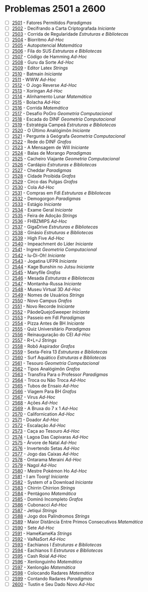 # Problemas 2501 a 2600

  - [ ] [2501](https://www.urionlinejudge.com.br/judge/pt/problems/view/2501) - Fatores Permitidos *Paradigmas*
  - [ ] [2502](https://www.urionlinejudge.com.br/judge/pt/problems/view/2502) - Decifrando a Carta Criptografada *Iniciante*
  - [ ] [2503](https://www.urionlinejudge.com.br/judge/pt/problems/view/2503) - Corrida de Regularidade *Estruturas e Bibliotecas*
  - [ ] [2504](https://www.urionlinejudge.com.br/judge/pt/problems/view/2504) - Biorritmo *Ad-Hoc*
  - [ ] [2505](https://www.urionlinejudge.com.br/judge/pt/problems/view/2505) - Autopotencial *Matemática*
  - [ ] [2506](https://www.urionlinejudge.com.br/judge/pt/problems/view/2506) - Fila do SUS *Estruturas e Bibliotecas*
  - [ ] [2507](https://www.urionlinejudge.com.br/judge/pt/problems/view/2507) - Código de Hamming *Ad-Hoc*
  - [ ] [2508](https://www.urionlinejudge.com.br/judge/pt/problems/view/2508) - Guru da Sorte *Ad-Hoc*
  - [ ] [2509](https://www.urionlinejudge.com.br/judge/pt/problems/view/2509) - Editor Latex *Strings*
  - [ ] [2510](https://www.urionlinejudge.com.br/judge/pt/problems/view/2510) - Batmain *Iniciante*
  - [ ] [2511](https://www.urionlinejudge.com.br/judge/pt/problems/view/2511) - WWW *Ad-Hoc*
  - [ ] [2512](https://www.urionlinejudge.com.br/judge/pt/problems/view/2512) - O Jogo Reverse *Ad-Hoc*
  - [ ] [2513](https://www.urionlinejudge.com.br/judge/pt/problems/view/2513) - Xoringan *Ad-Hoc*
  - [ ] [2514](https://www.urionlinejudge.com.br/judge/pt/problems/view/2514) - Alinhamento Lunar *Matemática*
  - [ ] [2515](https://www.urionlinejudge.com.br/judge/pt/problems/view/2515) - Bolacha *Ad-Hoc*
  - [ ] [2516](https://www.urionlinejudge.com.br/judge/pt/problems/view/2516) - Corrida *Matemática*
  - [ ] [2517](https://www.urionlinejudge.com.br/judge/pt/problems/view/2517) - Desafio PoGro *Geometria Computacional*
  - [ ] [2518](https://www.urionlinejudge.com.br/judge/pt/problems/view/2518) - Escada do DINF *Geometria Computacional*
  - [ ] [2519](https://www.urionlinejudge.com.br/judge/pt/problems/view/2519) - Estratégia Campeã *Estruturas e Bibliotecas*
  - [ ] [2520](https://www.urionlinejudge.com.br/judge/pt/problems/view/2520) - O Último Analógimôn *Iniciante*
  - [ ] [2521](https://www.urionlinejudge.com.br/judge/pt/problems/view/2521) - Pergunte à Geógrafa *Geometria Computacional*
  - [ ] [2522](https://www.urionlinejudge.com.br/judge/pt/problems/view/2522) - Rede do DINF *Grafos*
  - [ ] [2523](https://www.urionlinejudge.com.br/judge/pt/problems/view/2523) - A Mensagem de Will *Iniciante*
  - [ ] [2524](https://www.urionlinejudge.com.br/judge/pt/problems/view/2524) - Balas de Morango *Paradigmas*
  - [ ] [2525](https://www.urionlinejudge.com.br/judge/pt/problems/view/2525) - Cacheiro Viajante *Geometria Computacional*
  - [ ] [2526](https://www.urionlinejudge.com.br/judge/pt/problems/view/2526) - Cardápio *Estruturas e Bibliotecas*
  - [ ] [2527](https://www.urionlinejudge.com.br/judge/pt/problems/view/2527) - Cheddar *Paradigmas*
  - [ ] [2528](https://www.urionlinejudge.com.br/judge/pt/problems/view/2528) - Cidade Proibida *Grafos*
  - [ ] [2529](https://www.urionlinejudge.com.br/judge/pt/problems/view/2529) - Circo das Pulgas *Grafos*
  - [ ] [2530](https://www.urionlinejudge.com.br/judge/pt/problems/view/2530) - Cola *Ad-Hoc*
  - [ ] [2531](https://www.urionlinejudge.com.br/judge/pt/problems/view/2531) - Compras em FdI *Estruturas e Bibliotecas*
  - [ ] [2532](https://www.urionlinejudge.com.br/judge/pt/problems/view/2532) - Demogorgon *Paradigmas*
  - [ ] [2533](https://www.urionlinejudge.com.br/judge/pt/problems/view/2533) - Estágio *Iniciante*
  - [ ] [2534](https://www.urionlinejudge.com.br/judge/pt/problems/view/2534) - Exame Geral *Iniciante*
  - [ ] [2535](https://www.urionlinejudge.com.br/judge/pt/problems/view/2535) - Feira de Adoção *Strings*
  - [ ] [2536](https://www.urionlinejudge.com.br/judge/pt/problems/view/2536) - FHBZMIPS *Ad-Hoc*
  - [ ] [2537](https://www.urionlinejudge.com.br/judge/pt/problems/view/2537) - GigaDrive *Estruturas e Bibliotecas*
  - [ ] [2538](https://www.urionlinejudge.com.br/judge/pt/problems/view/2538) - Ginásio *Estruturas e Bibliotecas*
  - [ ] [2539](https://www.urionlinejudge.com.br/judge/pt/problems/view/2539) - High Five *Ad-Hoc*
  - [ ] [2540](https://www.urionlinejudge.com.br/judge/pt/problems/view/2540) - Impeachment do Líder *Iniciante*
  - [ ] [2541](https://www.urionlinejudge.com.br/judge/pt/problems/view/2541) - Ingrest *Geometria Computacional*
  - [ ] [2542](https://www.urionlinejudge.com.br/judge/pt/problems/view/2542) - Iu-Di-Oh! *Iniciante*
  - [ ] [2543](https://www.urionlinejudge.com.br/judge/pt/problems/view/2543) - Jogatina UFPR *Iniciante*
  - [ ] [2544](https://www.urionlinejudge.com.br/judge/pt/problems/view/2544) - Kage Bunshin no Jutsu *Iniciante*
  - [ ] [2545](https://www.urionlinejudge.com.br/judge/pt/problems/view/2545) - Manyfile *Grafos*
  - [ ] [2546](https://www.urionlinejudge.com.br/judge/pt/problems/view/2546) - Mesada *Estruturas e Bibliotecas*
  - [ ] [2547](https://www.urionlinejudge.com.br/judge/pt/problems/view/2547) - Montanha-Russa *Iniciante*
  - [ ] [2548](https://www.urionlinejudge.com.br/judge/pt/problems/view/2548) - Museu Virtual 3D *Ad-Hoc*
  - [ ] [2549](https://www.urionlinejudge.com.br/judge/pt/problems/view/2549) - Nomes de Usuários *Strings*
  - [ ] [2550](https://www.urionlinejudge.com.br/judge/pt/problems/view/2550) - Novo Campus *Grafos*
  - [ ] [2551](https://www.urionlinejudge.com.br/judge/pt/problems/view/2551) - Novo Recorde *Iniciante*
  - [ ] [2552](https://www.urionlinejudge.com.br/judge/pt/problems/view/2552) - PãodeQuejoSweeper *Iniciante*
  - [ ] [2553](https://www.urionlinejudge.com.br/judge/pt/problems/view/2553) - Passeio em FdI *Paradigmas*
  - [ ] [2554](https://www.urionlinejudge.com.br/judge/pt/problems/view/2554) - Pizza Antes de BH *Iniciante*
  - [ ] [2555](https://www.urionlinejudge.com.br/judge/pt/problems/view/2555) - Quiz Universitário *Paradigmas*
  - [ ] [2556](https://www.urionlinejudge.com.br/judge/pt/problems/view/2556) - Reinauguração do CEI *Ad-Hoc*
  - [ ] [2557](https://www.urionlinejudge.com.br/judge/pt/problems/view/2557) - R+L=J *Strings*
  - [ ] [2558](https://www.urionlinejudge.com.br/judge/pt/problems/view/2558) - Robô Aspirador *Grafos*
  - [ ] [2559](https://www.urionlinejudge.com.br/judge/pt/problems/view/2559) - Sexta-Feira 13 *Estruturas e Bibliotecas*
  - [ ] [2560](https://www.urionlinejudge.com.br/judge/pt/problems/view/2560) - Surf Aquático *Estruturas e Bibliotecas*
  - [ ] [2561](https://www.urionlinejudge.com.br/judge/pt/problems/view/2561) - Tesouro *Geometria Computacional*
  - [ ] [2562](https://www.urionlinejudge.com.br/judge/pt/problems/view/2562) - Tipos Analógimôn *Grafos*
  - [ ] [2563](https://www.urionlinejudge.com.br/judge/pt/problems/view/2563) - Transfira Para o Professor *Paradigmas*
  - [ ] [2564](https://www.urionlinejudge.com.br/judge/pt/problems/view/2564) - Troca ou Não Troca *Ad-Hoc*
  - [ ] [2565](https://www.urionlinejudge.com.br/judge/pt/problems/view/2565) - Tubos de Ensaio *Ad-Hoc*
  - [ ] [2566](https://www.urionlinejudge.com.br/judge/pt/problems/view/2566) - Viagem Para BH *Grafos*
  - [ ] [2567](https://www.urionlinejudge.com.br/judge/pt/problems/view/2567) - Virus *Ad-Hoc*
  - [ ] [2568](https://www.urionlinejudge.com.br/judge/pt/problems/view/2568) - Ações *Ad-Hoc*
  - [ ] [2569](https://www.urionlinejudge.com.br/judge/pt/problems/view/2569) - A Bruxa do 7 x 1 *Ad-Hoc*
  - [ ] [2570](https://www.urionlinejudge.com.br/judge/pt/problems/view/2570) - Californication *Ad-Hoc*
  - [ ] [2571](https://www.urionlinejudge.com.br/judge/pt/problems/view/2571) - Doador *Ad-Hoc*
  - [ ] [2572](https://www.urionlinejudge.com.br/judge/pt/problems/view/2572) - Escalação *Ad-Hoc*
  - [ ] [2573](https://www.urionlinejudge.com.br/judge/pt/problems/view/2573) - Caça ao Tesouro *Ad-Hoc*
  - [ ] [2574](https://www.urionlinejudge.com.br/judge/pt/problems/view/2574) - Lagoa Das Capivaras *Ad-Hoc*
  - [ ] [2575](https://www.urionlinejudge.com.br/judge/pt/problems/view/2575) - Árvore de Natal *Ad-Hoc*
  - [ ] [2576](https://www.urionlinejudge.com.br/judge/pt/problems/view/2576) - Invertendo Setas *Ad-Hoc*
  - [ ] [2577](https://www.urionlinejudge.com.br/judge/pt/problems/view/2577) - Jogo das Caixas *Ad-Hoc*
  - [ ] [2578](https://www.urionlinejudge.com.br/judge/pt/problems/view/2578) - Ontarama Meraini *Ad-Hoc*
  - [ ] [2579](https://www.urionlinejudge.com.br/judge/pt/problems/view/2579) - Nagol *Ad-Hoc*
  - [ ] [2580](https://www.urionlinejudge.com.br/judge/pt/problems/view/2580) - Mestre Pokémon Ho *Ad-Hoc*
  - [ ] [2581](https://www.urionlinejudge.com.br/judge/pt/problems/view/2581) - I am Toorg! *Iniciante*
  - [ ] [2582](https://www.urionlinejudge.com.br/judge/pt/problems/view/2582) - System of a Download *Iniciante*
  - [ ] [2583](https://www.urionlinejudge.com.br/judge/pt/problems/view/2583) - Chirrin Chirrion *Strings*
  - [ ] [2584](https://www.urionlinejudge.com.br/judge/pt/problems/view/2584) - Pentágono *Matemática*
  - [ ] [2585](https://www.urionlinejudge.com.br/judge/pt/problems/view/2585) - Dominó Incompleto *Grafos*
  - [ ] [2586](https://www.urionlinejudge.com.br/judge/pt/problems/view/2586) - Cubonacci *Ad-Hoc*
  - [ ] [2587](https://www.urionlinejudge.com.br/judge/pt/problems/view/2587) - Jetiqui *Strings*
  - [ ] [2588](https://www.urionlinejudge.com.br/judge/pt/problems/view/2588) - Jogo dos Palíndromos *Strings*
  - [ ] [2589](https://www.urionlinejudge.com.br/judge/pt/problems/view/2589) - Maior Distância Entre Primos Consecutivos *Matemática*
  - [ ] [2590](https://www.urionlinejudge.com.br/judge/pt/problems/view/2590) - Sete *Ad-Hoc*
  - [ ] [2591](https://www.urionlinejudge.com.br/judge/pt/problems/view/2591) - HameKameKa *Strings*
  - [ ] [2592](https://www.urionlinejudge.com.br/judge/pt/problems/view/2592) - VaiNaSort *Ad-Hoc*
  - [ ] [2593](https://www.urionlinejudge.com.br/judge/pt/problems/view/2593) - Eachianos I *Estruturas e Bibliotecas*
  - [ ] [2594](https://www.urionlinejudge.com.br/judge/pt/problems/view/2594) - Eachianos II *Estruturas e Bibliotecas*
  - [ ] [2595](https://www.urionlinejudge.com.br/judge/pt/problems/view/2595) - Cash Roial *Ad-Hoc*
  - [ ] [2596](https://www.urionlinejudge.com.br/judge/pt/problems/view/2596) - Xenlonguinho *Matemática*
  - [ ] [2597](https://www.urionlinejudge.com.br/judge/pt/problems/view/2597) - Xenlongão *Matemática*
  - [ ] [2598](https://www.urionlinejudge.com.br/judge/pt/problems/view/2598) - Colocando Radares *Matemática*
  - [ ] [2599](https://www.urionlinejudge.com.br/judge/pt/problems/view/2599) - Contando Radares *Paradigmas*
  - [ ] [2600](https://www.urionlinejudge.com.br/judge/pt/problems/view/2600) - Tustin e Seu Dado Novo *Ad-Hoc*